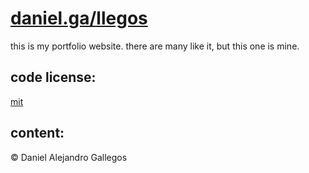 # [daniel.ga/llegos](https://daniel.ga/llegos)

this is my portfolio website. 
there are many like it, but this one is mine.

## code license:
[mit](/LICENSE.md)

## content:
:copyright: Daniel Alejandro Gallegos